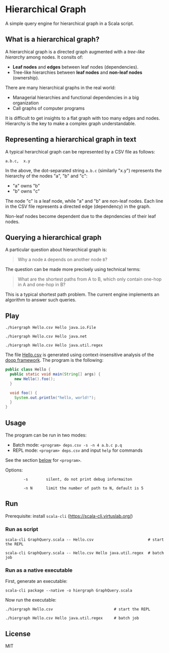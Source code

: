 # Hierarchical Graph

A simple query engine for hierarchical graph in a Scala script.

## What is a hierarchical graph?

A hierarchical graph is a directed graph augmented with a _tree-like
hierarchy_ among nodes. It consits of:

- __Leaf nodes__ and __edges__ between leaf nodes (dependencies).
- Tree-like hierarchies between __leaf nodes__ and __non-leaf nodes__ (ownership).

There are many hierarchical graphs in the real world:

- Managerial hierarchies and functional dependencies in a big organization
- Call graphs of computer programs

It is difficult to get insights to a flat graph with too many edges and nodes.
Hierarchy is the key to make a complex graph understandable.

## Representing a hierarchical graph in text

A typical herarchical graph can be represented by a CSV file as follows:

    a.b.c,  x.y

In the above, the dot-separated string `a.b.c` (similarly "x.y") represents
the hierarchy of the nodes "a", "b" and "c":

- "a" owns "b"
- "b" owns "c"

The node "c" is a leaf node, while "a" and "b" are non-leaf nodes. Each line in
the CSV file represents a directed edge (dependency) in the graph.

Non-leaf nodes become dependent due to the depndencies of their leaf nodes.

## Querying a hierarchical graph

A particular question about hierarchical graph is:

> Why a node `A` depends on another node `B`?

The question can be made more precisely using technical terms:

> What are the shortest paths from A to B, which only contain one-hop in A and
> one-hop in B?

This is a typical shortest path problem. The current engine implements an
algorithm to answer such queries.

## Play

```
./hiergraph Hello.csv Hello java.io.File

./hiergraph Hello.csv Hello java.net

./hiergraph Hello.csv Hello java.util.regex
```

The file [Hello.csv](./Hello.csv) is generated using context-insensitive
analysis of the [doop framework](https://github.com/plast-lab/doop-mirror). The
program is the following:

```java
public class Hello {
  public static void main(String[] args) {
    new Hello().foo();
  }

  void foo() {
    System.out.println("hello, world!");
  }
}
```



## Usage

The program can be run in two modes:

- Batch mode: `<program> deps.csv -s -n 4 a.b.c p.q`
- REPL mode: `<program> deps.csv` and input `help` for commands

See the section [below](#run) for `<program>`.

Options:

```
        -s        silent, do not print debug informaiton

        -n N      limit the number of path to N, default is 5
```

## Run

Prerequisite: install `scala-cli` (https://scala-cli.virtuslab.org/)

### Run as script

```
scala-cli GraphQuery.scala -- Hello.csv                        # start the REPL

scala-cli GraphQuery.scala -- Hello.csv Hello java.util.regex  # batch job
```

### Run as a native executable

First, generate an executable:

```
scala-cli package --native -o hiergraph GraphQuery.scala
```

Now run the executable:

```
./hiergraph Hello.csv                           # start the REPL

./hiergraph Hello.csv Hello java.util.regex     # batch job
```

## License

MIT